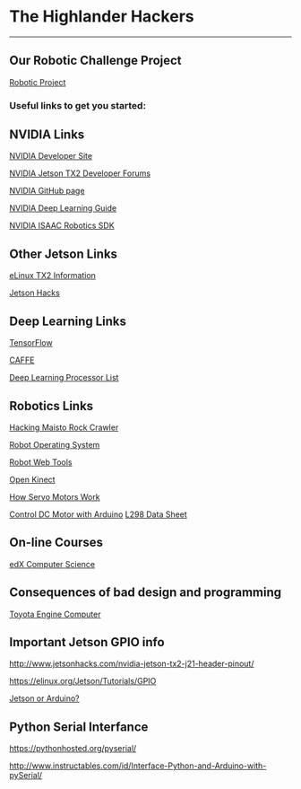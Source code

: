 # The Highlander Hackers
-------------------------------------------------------------------

## Our Robotic Challenge Project
[Robotic Project](https://github.com/dschmenk/Highlander-Hackers/blob/master/doc/HH-Robot.md)

### Useful links to get you started:
NVIDIA Links
------------
[NVIDIA Developer Site](https://developer.nvidia.com/)

[NVIDIA Jetson TX2 Developer Forums](https://devtalk.nvidia.com/default/board/188/jetson-tx2/)

[NVIDIA GitHub page](https://github.com/nvidia)

[NVIDIA Deep Learning Guide](https://github.com/dusty-nv/jetson-inference)

[NVIDIA ISAAC Robotics SDK](https://blogs.nvidia.com/blog/2018/03/27/isaac-robotics-sdk)

Other Jetson Links
------------------
[eLinux TX2 Information](https://elinux.org/Jetson_TX2)

[Jetson Hacks](http://www.jetsonhacks.com/)

Deep Learning Links
-------------------
[TensorFlow](https://www.tensorflow.org/)

[CAFFE](http://caffe.berkeleyvision.org/)

[Deep Learning Processor List](https://github.com/basicmi/Deep-Learning-Processor-List/blob/master/README.md)

Robotics Links
--------------

[Hacking Maisto Rock Crawler](http://www.instructables.com/id/Arduino-Xbox-RC-Car-Hack-Maisto-Rock-Crawler/)

[Robot Operating System](http://www.ros.org/)

[Robot Web Tools](http://robotwebtools.org)

[Open Kinect](https://openkinect.org/wiki/Getting_Started)

[How Servo Motors Work](https://www.jameco.com/Jameco/workshop/howitworks/how-servo-motors-work.html)

[Control DC Motor with Arduino](https://howtomechatronics.com/tutorials/arduino/arduino-dc-motor-control-tutorial-l298n-pwm-h-bridge/)
[L298 Data Sheet](http://www.st.com/content/ccc/resource/technical/document/datasheet/82/cc/3f/39/0a/29/4d/f0/CD00000240.pdf/files/CD00000240.pdf/jcr:content/translations/en.CD00000240.pdf)

On-line Courses
---------------
[edX Computer Science](https://www.edx.org/course?subject=Computer%20Science)

Consequences of bad design and programming
------------------------------------------
[Toyota Engine Computer](http://www.safetyresearch.net/blog/articles/toyota-unintended-acceleration-and-big-bowl-“spaghetti”-code)

Important Jetson GPIO info
------------------------------------------
http://www.jetsonhacks.com/nvidia-jetson-tx2-j21-header-pinout/

https://elinux.org/Jetson/Tutorials/GPIO

[Jetson or Arduino?](https://github.com/dschmenk/Highlander-Hackers/wiki/Jetson-or-Arduino-for-motor-control)

Python Serial Interfance
------------------------------------------

https://pythonhosted.org/pyserial/

http://www.instructables.com/id/Interface-Python-and-Arduino-with-pySerial/
